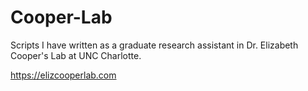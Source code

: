 # Cooper-Lab
Scripts I have written as a graduate research assistant in Dr. Elizabeth Cooper's Lab at UNC Charlotte.

https://elizcooperlab.com

